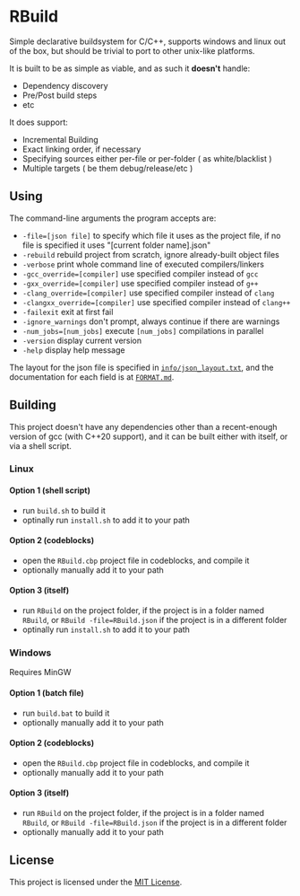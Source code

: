 # RBuild

Simple declarative buildsystem for C/C++, supports windows and linux out of the box, but should be trivial to port to other unix-like platforms.

It is built to be as simple as viable, and as such it **doesn't** handle:
* Dependency discovery
* Pre/Post build steps
* etc

It does support:
* Incremental Building
* Exact linking order, if necessary
* Specifying sources either per-file or per-folder ( as white/blacklist )
* Multiple targets ( be them debug/release/etc )

## Using

The command-line arguments the program accepts are:
* `-file=[json file]` to specify which file it uses as the project file, if no file is specified it uses "[current folder name].json"
* `-rebuild` rebuild project from scratch, ignore already-built object files
* `-verbose` print whole command line of executed compilers/linkers
* `-gcc_override=[compiler]` use specified compiler instead of `gcc`
* `-gxx_override=[compiler]` use specified compiler instead of `g++`
* `-clang_override=[compiler]` use specified compiler instead of `clang`
* `-clangxx_override=[compiler]` use specified compiler instead of `clang++`
* `-failexit` exit at first fail
* `-ignore_warnings` don't prompt, always continue if there are warnings
* `-num_jobs=[num_jobs]` execute `[num_jobs]` compilations in parallel
* `-version` display current version
* `-help` display help message

The layout for the json file is specified in [`info/json_layout.txt`](info/json_layout.txt), and the documentation for each field is at [`FORMAT.md`](FORMAT.md).

## Building

This project doesn't have any dependencies other than a recent-enough version of gcc (with C++20 support), and it can be built either with itself, or via a shell script.

### Linux
#### Option 1 (shell script)
* run `build.sh` to build it
* optinally run `install.sh` to add it to your path
#### Option 2 (codeblocks)
* open the `RBuild.cbp` project file in codeblocks, and compile it
* optionally manually add it to your path
#### Option 3 (itself)
* run `RBuild` on the project folder, if the project is in a folder named `RBuild`, or `RBuild -file=RBuild.json` if the project is in a different folder
* optinally run `install.sh` to add it to your path
### Windows
Requires MinGW
#### Option 1 (batch file)
* run `build.bat` to build it
* optionally manually add it to your path
#### Option 2 (codeblocks)
* open the `RBuild.cbp` project file in codeblocks, and compile it
* optionally manually add it to your path
#### Option 3 (itself)
* run `RBuild` on the project folder, if the project is in a folder named `RBuild`, or `RBuild -file=RBuild.json` if the project is in a different folder
* optionally manually add it to your path


## License

This project is licensed under the [MIT License](LICENSE).
